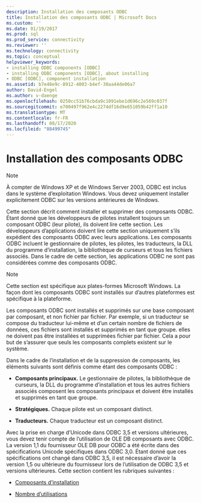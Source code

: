 ```yaml
---
description: Installation des composants ODBC
title: Installation des composants ODBC | Microsoft Docs
ms.custom: ''
ms.date: 01/19/2017
ms.prod: sql
ms.prod_service: connectivity
ms.reviewer: ''
ms.technology: connectivity
ms.topic: conceptual
helpviewer_keywords:
- installing ODBC components [ODBC]
- installing ODBC components [ODBC], about installing
- ODBC [ODBC], component installation
ms.assetid: b7e48e9c-8912-4003-b4ef-30aa44de06a7
author: David-Engel
ms.author: v-daenge
ms.openlocfilehash: 0250cc51b76cbda9c1091ebe1d696c2e569c037f
ms.sourcegitcommit: e700497f962e4c2274df16d9e651059b42ff1a10
ms.translationtype: MT
ms.contentlocale: fr-FR
ms.lasthandoff: 08/17/2020
ms.locfileid: "88499745"
---
```

# <a name="installing-odbc-components"></a>Installation des composants ODBC
> [!NOTE]  
>  À compter de Windows XP et de Windows Server 2003, ODBC est inclus dans le système d’exploitation Windows. Vous devez uniquement installer explicitement ODBC sur les versions antérieures de Windows.  
  
 Cette section décrit comment installer et supprimer des composants ODBC. Étant donné que les développeurs de pilotes installent toujours un composant ODBC (leur pilote), ils doivent lire cette section. Les développeurs d’applications doivent lire cette section uniquement s’ils expédient des composants ODBC avec leurs applications. Les composants ODBC incluent le gestionnaire de pilotes, les pilotes, les traducteurs, la DLL du programme d’installation, la bibliothèque de curseurs et tous les fichiers associés. Dans le cadre de cette section, les applications ODBC ne sont pas considérées comme des composants ODBC.  
  
> [!NOTE]  
>  Cette section est spécifique aux plates-formes Microsoft Windows. La façon dont les composants ODBC sont installés sur d’autres plateformes est spécifique à la plateforme.  
  
 Les composants ODBC sont installés et supprimés sur une base composant par composant, et non fichier par fichier. Par exemple, si un traducteur se compose du traducteur lui-même et d’un certain nombre de fichiers de données, ces fichiers sont installés et supprimés en tant que groupe. elles ne doivent pas être installées et supprimées fichier par fichier. Cela a pour but de s’assurer que seuls les composants complets existent sur le système.  
  
 Dans le cadre de l’installation et de la suppression de composants, les éléments suivants sont définis comme étant des composants ODBC :  
  
-   **Composants principaux.** Le gestionnaire de pilotes, la bibliothèque de curseurs, la DLL du programme d’installation et tous les autres fichiers associés composent les composants principaux et doivent être installés et supprimés en tant que groupe.  
  
-   **Stratégiques.** Chaque pilote est un composant distinct.  
  
-   **Traducteurs.** Chaque traducteur est un composant distinct.  
  
 Avec la prise en charge d’Unicode dans ODBC 3,5 et versions ultérieures, vous devez tenir compte de l’utilisation de OLE DB composants avec ODBC. La version 1,1 du fournisseur OLE DB pour ODBC a été écrite dans des spécifications Unicode spécifiques dans ODBC 3,0. Étant donné que ces spécifications ont changé dans ODBC 3,5, il est nécessaire d’avoir la version 1,5 ou ultérieure du fournisseur lors de l’utilisation de ODBC 3,5 et versions ultérieures. Cette section contient les rubriques suivantes :  
  
-   [Composants d’installation](../../../odbc/reference/install/installation-components.md)  
  
-   [Nombre d’utilisations](../../../odbc/reference/install/usage-counting.md)
